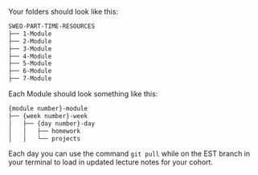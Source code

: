Your folders should look like this:

```bash
SWEO-PART-TIME-RESOURCES
├── 1-Module
├── 2-Module
├── 3-Module
├── 4-Module
├── 5-Module
├── 6-Module
├── 7-Module
```

Each Module should look something like this:

```bash
{module number}-module
├── {week number}-week
│   ├── {day number}-day
│   │   ├── homework
│   │   └── projects

```

Each day you can use the command `git pull` while on the EST branch 
in your terminal to load in updated 
lecture notes for your cohort. 
